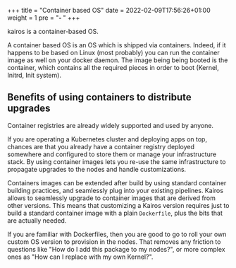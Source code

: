 +++
title = "Container based OS"
date = 2022-02-09T17:56:26+01:00
weight = 1
pre = "<b>- </b>"
+++

kairos is a container-based OS. 

A container based OS is an OS which is shipped via containers. Indeed, if it happens to be based on Linux (most probably) you can run the container image as well on your docker daemon. The image being being booted is the container, which contains all the required pieces in order to boot (Kernel, Initrd, Init system).

## Benefits of using containers to distribute upgrades

Container registries are already widely supported and used by anyone. 

If you are operating a Kubernetes cluster and deploying apps on top, chances are that you already have a container registry deployed somewhere and configured to store them or manage your infrastructure stack. By using container images lets you re-use the same infrastructure to propagate upgrades to the nodes and handle customizations.

Containers images can be extended after build by using standard container building practices, and seamlessly plug into your existing pipelines. Kairos allows to seamlessly upgrade to container images that are derived from other versions.
 This means that customizing a Kairos version requires just to build a standard container image with a plain `Dockerfile`, plus the bits that are actually needed.
 
If you are familiar with Dockerfiles, then you are good to go to roll your own custom OS version to provision in the nodes. That removes any friction to questions like "How do I add this package to my nodes?", or more complex ones as "How can I replace with my own Kernel?".
